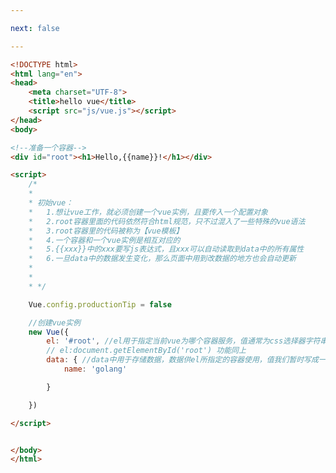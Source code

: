 ```yaml
---

next: false

---
```




<BlogInfo id="357" title="3.hellovue" author="白日梦想猿" pv=0 read_times=0 pre_cost_time="0分40秒" category="vue学习" tag_list="['vue学习']" create_time="2022.12.29 21:16:00" update_time="2023.01.01 13:55:55" />

```html
<!DOCTYPE html>
<html lang="en">
<head>
    <meta charset="UTF-8">
    <title>hello vue</title>
    <script src="js/vue.js"></script>
</head>
<body>

<!--准备一个容器-->
<div id="root"><h1>Hello,{{name}}!</h1></div>

<script>
    /*
    *
    * 初始vue：
    *   1.想让vue工作，就必须创建一个vue实例，且要传入一个配置对象
    *   2.root容器里面的代码依然符合html规范，只不过混入了一些特殊的vue语法
    *   3.root容器里的代码被称为【vue模板】
    *   4.一个容器和一个vue实例是相互对应的
    *   5.{{xxx}}中的xxx要写js表达式，且xxx可以自动读取到data中的所有属性
    *   6.一旦data中的数据发生变化，那么页面中用到改数据的地方也会自动更新
    *
    *
    * */

    Vue.config.productionTip = false

    //创建vue实例
    new Vue({
        el: '#root', //el用于指定当前vue为哪个容器服务，值通常为css选择器字符串
        // el:document.getElementById('root') 功能同上
        data: { //data中用于存储数据，数据供el所指定的容器使用，值我们暂时写成一个对象
            name: 'golang'

        }

    })

</script>


</body>
</html>
```



<ActionBox />
